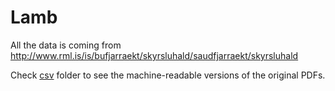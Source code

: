 Lamb
====

All the data is coming from http://www.rml.is/is/bufjarraekt/skyrsluhald/saudfjarraekt/skyrsluhald

Check [csv](csv) folder to see the machine-readable versions of the original PDFs.
